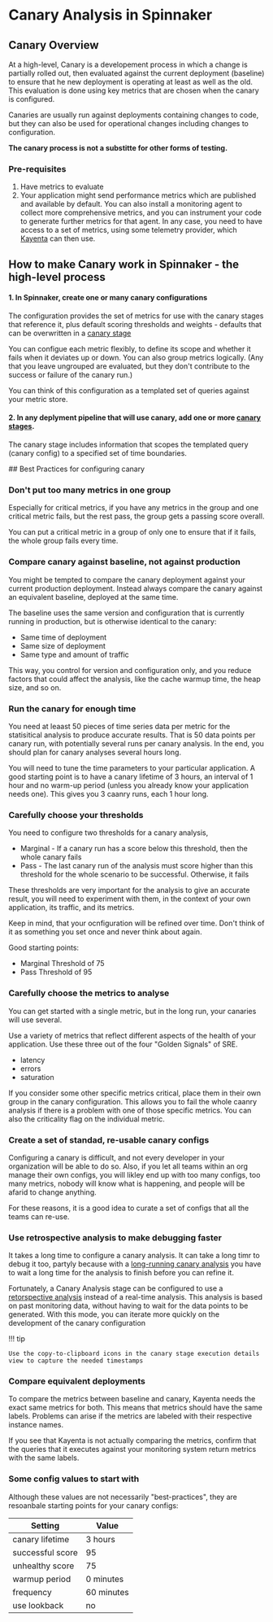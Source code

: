 # Canary Analysis in Spinnaker

## Canary Overview
At a high-level, Canary is a developement process in which a change is partially rolled out, then evaluated against the current deployment (baseline) to ensure that he new deployment is operating at least as well as the old. This evaluation is done using key metrics that are chosen when the canary is configured.

Canaries are usually run against deployments containing changes to code, but they can also be used for operational changes including changes to configuration.

**The canary process is not a substitte for other forms of testing.**

### Pre-requisites

1. Have metrics to evaluate
2. Your application might send performance metrics which are published and available by default. You can also install a monitoring agent to collect more comprehensive metrics, and you can instrument your code to generate further metrics for that agent. In any case, you need to have access to a set of metrics, using some telemetry provider, which [Kayenta](https://github.com/spinnaker/kayenta) can then use.

## How to make Canary work in Spinnaker - the high-level process
#### 1. In Spinnaker, create one or many canary configurations
The configuration provides the set of metrics for use with the canary stages that reference it, plus default scoring thresholds and weights - defaults that can be overwritten in a [canary stage]()

You can configue each metric flexibly, to define its scope and whether it fails when it deviates up or down. You can also group metrics logically. (Any that you leave ungrouped are evaluated, but they don't contribute to the success or failure of the canary run.)

You can think of this configuration as a templated set of queries against your metric store.

#### 2. In any deplyment pipeline that will use canary, add one or more [canary stages]().
The canary stage includes information that scopes the templated query (canary config) to a specified set of time boundaries.

## Best Practices for configuring canary

### Don't put too many metrics in one group
Especially for critical metrics, if you have any metrics in the group and one critical metric fails, but the rest pass, the group gets a passing score overall.

You can put a critical metric in a group of only one to ensure that if it fails, the whole group fails every time.

### Compare canary against baseline, not against production
You might be tempted to compare the canary deployment against your current production deployment. Instead always compare the canary against an equivalent baseline, deployed at the same time.

The baseline uses the same version and configuration that is currently running in production, but is otherwise identical to the canary:

* Same time of deployment
* Same size of deployment
* Same type and amount of traffic

This way, you control for version and configuration only, and you reduce factors that could affect the analysis, like the cache warmup time, the heap size, and so on.

### Run the canary for enough time
You need at leaast 50 pieces of time series data per metric for the statisitical analysis to produce accurate results. That is 50 data points per canary run, with potentially several runs per canary analysis. In the end, you should plan for canary analyses several hours long.

You will need to tune the time parameters to your particular application. A good starting point is to have a canary lifetime of 3 hours, an interval of 1 hour and no warm-up period (unless you already know your application needs one). This gives you 3 caanry runs, each 1 hour long.

### Carefully choose your thresholds
You need to configure two thresholds for a canary analysis,

* Marginal - If a canary run has a score below this threshold, then the whole canary fails
* Pass - The last canary run of the analysis must score higher than this threshold for the whole scenario to be successful. Otherwise, it fails

These thresholds are very important for the analysis to give an accurate result, you will need to experiment with them, in the context of your own application, its traffic, and its metrics.

Keep in mind, that your ocnfiguration will be refined over time. Don't think of it as something you set once and never think about again.

Good starting points:
* Marginal Threshold of 75
* Pass Threshold of 95

### Carefully choose the metrics to analyse
You can get started with a single metric, but in the long run, your canaries will use several.

Use a variety of metrics that reflect different aspects of the health of your application. Use these three out of the four "Golden Signals" of SRE.

* latency
* errors
* saturation

If you consider some other specific metrics critical, place them in their own group in the canary configuration. This allows you to fail the whole caanry analysis if there is a problem with one of those specific metrics. You can also the criticality flag on the individual metric.

### Create a set of standad, re-usable canary configs
Configuring a canary is difficult, and not every developer in your organization will be able to do so. Also, if you let all teams within an org manage their own configs, you will likley end up with too many configs, too many metrics, nobody will know what is happening, and people will be afarid to change anything.

For these reasons, it is a good idea to curate a set of configs that all the teams can re-use.

### Use retrospective analysis to make debugging faster
It takes a long time to configure a canary analysis. It can take a long timr to debug it too, partyly because with a [long-running canary analysis]() you have to wait a long time for the analysis to finish before you can refine it.

Fortunately, a Canary Analysis stage can be configured to use a [retorspective analysis]() instead of a real-time analysis. This analysis is based on past monitoring data, without having to wait for the data points to be generated. With this mode, you can iterate more quickly on the development of the canary configuration

!!! tip

    Use the copy-to-clipboard icons in the canary stage execution details view to capture the needed timestamps

### Compare equivalent deployments
To compare the metrics between baseline and canary, Kayenta needs the exact same metrics for both. This means that metrics should have the same labels. Problems can arise if the metrics are labeled with their respective instance names.

If you see that Kayenta is not actually comparing the metrics, confirm that the queries that it executes against your monitoring system return metrics with the same labels.

### Some config values to start with
Although these values are not necessarily "best-practices", they are resoanbale starting points for your canary configs:

| Setting          | Value      |
| ---------------- | ---------- |
| canary lifetime  | 3 hours    |
| successful score | 95         |
| unhealthy score  | 75         |
| warmup period    | 0 minutes  |
| frequency        | 60 minutes |
| use lookback     | no         |
 






